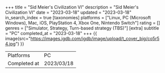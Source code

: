 +++
title = "Sid Meier's Civilization VI"
description = "Sid Meier's Civilization VI"
date = "2023-03-18"
updated = "2023-03-18"
in_search_index = true
[taxonomies]
platforms = ["Linux, PC (Microsoft Windows), Mac, iOS, PlayStation 4, Xbox One, Nintendo Switch"]
rating = []
genres = ["Simulator, Strategy, Turn-based strategy (TBS)"]
[extra]
subtitle = "PC"
completed_at = "2023-03-18"
+++
{{ image(src="https://images.igdb.com/igdb/image/upload/t_cover_big/co5r54.jpg") }}

|              |            |
| ------------ | ---------- |
| Platforms    | PC |
| Completed at | 2023/03/18 |


